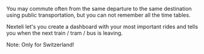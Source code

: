 You may commute often from the same departure to the same destination using public transportation,
but you can not remember all the time tables.

Nexteli let's you create a dashboard with your most important rides and tells you when the next train / tram / bus is leaving.

Note: Only for Switzerland!
